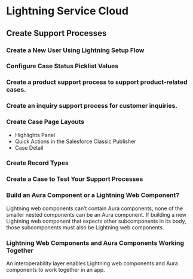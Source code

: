 # Lightning Service Cloud
## Create Support Processes

### Create a New User Using Lightning Setup Flow  
### Configure Case Status Picklist Values 
### Create a product support process to support product-related cases.
### Create an inquiry support process for customer inquiries.
### Create Case Page Layouts
* Highlights Panel
* Quick Actions in the Salesforce Classic Publisher
* Case Detail
### Create Record Types 
### Create a Case to Test Your Support Processes 


### Build an Aura Component or a Lightning Web Component?
Lightning web components can’t contain Aura components, none of the smaller nested components can be an Aura component.  If building a new Lightning web component that expects other subcomponents in its body, those subcomponents must also be Lightning web components.

### Lightning Web Components and Aura Components Working Together
An interoperability layer enables Lightning web components and Aura components to work together in an app.
